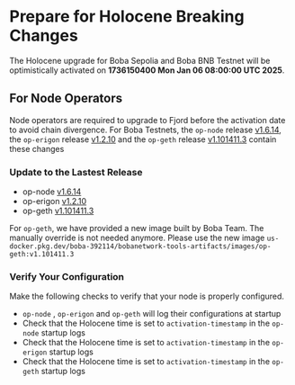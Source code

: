 # Prepare for Holocene Breaking Changes

The Holocene upgrade for Boba Sepolia and Boba BNB Testnet will be optimistically activated on **1736150400 Mon Jan 06 08:00:00 UTC 2025**.

## For Node Operators

Node operators are required to upgrade to Fjord before the activation date to avoid chain divergence. For Boba Testnets, the `op-node` release [v1.6.14](https://github.com/bobanetwork/boba/releases/tag/v1.6.14), the `op-erigon` release [v1.2.10](https://github.com/bobanetwork/op-erigon/releases/tag/v1.2.10) and the `op-geth` release [v1.101411.3](https://github.com/bobanetwork/op-geth/releases/tag/v1.101411.3) contain these changes

### Update to the Lastest Release

* op-node [v1.6.14](https://github.com/bobanetwork/boba/releases/tag/v1.6.14)
* op-erigon [v1.2.10](https://github.com/bobanetwork/op-erigon/releases/tag/v1.2.10)
* op-geth [v1.101411.3](https://github.com/bobanetwork/op-geth/releases/tag/v1.101411.3)

For `op-geth`, we have provided a new image built by Boba Team. The manually override is not needed anymore. Please use the new image `us-docker.pkg.dev/boba-392114/bobanetwork-tools-artifacts/images/op-geth:v1.101411.3`

### Verify Your Configuration

Make the following checks to verify that your node is properly configured.

- `op-node` , `op-erigon` and `op-geth` will log their configurations at startup
- Check that the Holocene time is set to `activation-timestamp` in the `op-node` startup logs
- Check that the Holocene time is set to `activation-timestamp` in the `op-erigon` startup logs
- Check that the Holocene time is set to `activation-timestamp` in the `op-geth` startup logs
